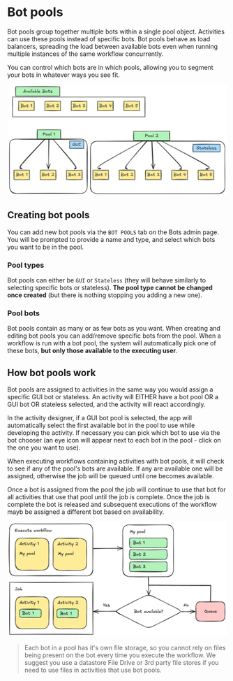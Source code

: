 # Bot pools

Bot pools group together multiple bots within a single pool object. Activities can use these pools instead of specific bots. Bot pools behave as load balancers, spreading the load between available bots even when running multiple instances of the same workflow concurrently.

You can control which bots are in which pools, allowing you to segment your bots in whatever ways you see fit.

![Bot pools diagram](/src/assets/bot_pools.png)

## Creating bot pools

You can add new bot pools via the `BOT POOLS` tab on the Bots admin page. You will be prompted to provide a name and type, and select which bots you want to be in the pool.

### Pool types

Bot pools can either be `GUI` or `Stateless` (they will behave similarly to selecting specific bots or stateless). **The pool type cannot be changed once created** (but there is nothing stopping you adding a new one).

### Pool bots

Bot pools contain as many or as few bots as you want. When creating and editing bot pools you can add/remove specific bots from the pool. When a workflow is run with a bot pool, the system will automatically pick one of these bots, **but only those available to the executing user**.

## How bot pools work

Bot pools are assigned to activities in the same way you would assign a specific GUI bot or stateless. An activity will EITHER have a bot pool OR a GUI bot OR stateless selected, and the activity will react accordingly.

In the activity designer, if a GUI bot pool is selected, the app will automatically select the first available bot in the pool to use while developing the activity. If necessary you can pick which bot to use via the bot chooser (an eye icon will appear next to each bot in the pool - click on the one you want to use).

When executing workflows containing activities with bot pools, it will check to see if any of the pool's bots are available. If any are available one will be assigned, otherwise the job will be queued until one becomes available.

Once a bot is assigned from the pool the job will continue to use that bot for all activities that use that pool until the job is complete. Once the job is complete the bot is released and subsequent executions of the workflow mayb be assigned a different bot based on availability.

![How bot pools work](/src/assets/bot_pool_workflow.png)

> Each bot in a pool has it's own file storage, so you cannot rely on files being present on the bot every time you execute the workflow. We suggest you use a datastore File Drive or 3rd party file stores if you need to use files in activities that use bot pools.